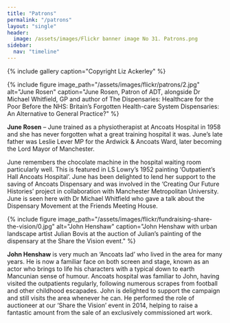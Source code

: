 ```yaml
---
title: "Patrons"
permalink: "/patrons"
layout: "single"
header:
  image: /assets/images/Flickr banner image No 31. Patrons.png
sidebar:
  nav: "timeline"
---
```


{% include gallery caption="Copyright Liz Ackerley" %}

{% include figure image_path="/assets/images/flickr/patrons/2.jpg" alt="June Rosen" caption="June Rosen, Patron of ADT, alongside Dr Michael Whitfield, GP and author of The Dispensaries: Healthcare for the Poor Before the NHS: Britain’s Forgotten Health-care System Dispensaries: An Alternative to General Practice?" %}

**June Rosen** – June trained as a physiotherapist at Ancoats Hospital in 1958 and she has never forgotten what a great training hospital it was.  June’s late father was Leslie Lever MP for the Ardwick & Ancoats Ward, later becoming the Lord Mayor of Manchester.  

June remembers the chocolate machine in the hospital waiting room particularly well.  This is featured in LS Lowry’s 1952 painting ‘Outpatient’s Hall Ancoats Hospital’.  June has been delighted to lend her support to the saving of Ancoats Dispensary and was involved in the ‘Creating Our Future Histories’ project in collaboration with Manchester Metropolitan University.  June is seen here with Dr Michael Whitfield who gave a talk about the Dispensary Movement at the Friends Meeting House.

{% include figure image_path="/assets/images/flickr/fundraising-share-the-vision/0.jpg" alt="John Henshaw" caption="John Henshaw with urban landscape artist Julian Bovis at the auction of Julian’s painting of the dispensary at the Share the Vision event." %}

**John Henshaw** is very much an ‘Ancoats lad’ who lived in the area for many years. He is now a familiar face on both screen and stage, known as an actor who brings to life his characters with a typical down to earth Mancunian sense of humour. Ancoats hospital was familiar to John, having visited the outpatients regularly, following numerous scrapes from football and other childhood escapades. John is delighted to support the campaign and still visits the area whenever he can. He performed the role of auctioneer at our ‘Share the Vision’ event in 2014, helping to raise a fantastic amount from the sale of an exclusively commissioned art work.

